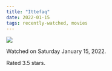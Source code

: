 ```yaml
---
title: "Ittefaq"
date: 2022-01-15
tags: recently-watched, movies
---
```


<div class="letterboxd-movie-data-content">
   <p><img src="https://a.ltrbxd.com/resized/film-poster/3/9/6/1/3/1/396131-ittefaq-0-600-0-900-crop.jpg?v=c3d6e22e85"/></p> <p>Watched on Saturday January 15, 2022.</p> 
  <p>Rated 3.5 stars.<p>
  <div class="float-clear"></div>
</div>
